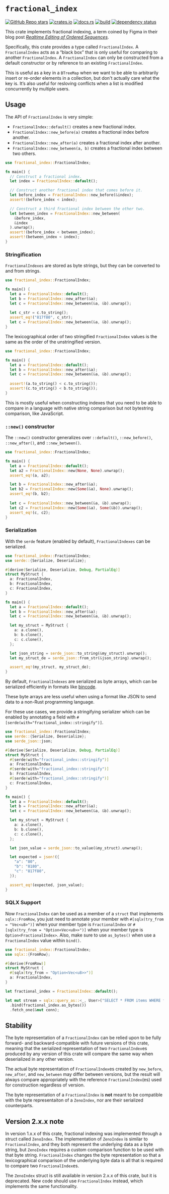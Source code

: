 # `fractional_index`

[![GitHub Repo stars](https://img.shields.io/github/stars/jamsocket/fractional_index?style=social)](https://github.com/jamsocket/fractional_index)
[![crates.io](https://img.shields.io/crates/v/fractional_index.svg)](https://crates.io/crates/fractional_index)
[![docs.rs](https://img.shields.io/badge/docs-release-brightgreen)](https://docs.rs/fractional_index/)
[![build](https://github.com/jamsocket/fractional_index/actions/workflows/rust.yml/badge.svg)](https://github.com/jamsocket/fractional_index/actions/workflows/rust.yml)
[![dependency status](https://deps.rs/repo/github/jamsocket/fractional_index/status.svg)](https://deps.rs/repo/github/jamsocket/fractional_index)

This crate implements fractional indexing, a term coined by Figma in their blog post
[*Realtime Editing of Ordered Sequences*](https://www.figma.com/blog/realtime-editing-of-ordered-sequences/).

Specifically, this crate provides a type called `FractionalIndex`. A `FractionalIndex` acts as a
“black box” that is only useful for comparing to
another `FractionalIndex`. A `FractionalIndex` can only be constructed from a default constructor or by
reference to an existing `FractionalIndex`.

This is useful as a key in a `BTreeMap` when we want to be able to arbitrarily insert or
re-order elements in a collection, but don't actually care what the key is. It’s also useful for resloving conflicts when a list is modified concurrently by multiple users.

## Usage

The API of `FractionalIndex` is very simple:

- `FractionalIndex::default()` creates a new fractional index.
- `FractionalIndex::new_before(a)` creates a fractional index before another.
- `FractionalIndex::new_after(a)` creates a fractional index after another.
- `FractionalIndex::new_between(a, b)` creates a fractional index between two others.

```rust
use fractional_index::FractionalIndex;

fn main() {
  // Construct a fractional index.
  let index = FractionalIndex::default();

  // Construct another fractional index that comes before it.
  let before_index = FractionalIndex::new_before(&index);
  assert!(before_index < index);

  // Construct a third fractional index between the other two.
  let between_index = FractionalIndex::new_between(
    &before_index,
    &index
  ).unwrap();
  assert!(before_index < between_index);
  assert!(between_index < index);
}
```

### Stringification

`FractionalIndexes` are stored as byte strings, but they can be converted to and from strings.

```rust
use fractional_index::FractionalIndex;

fn main() {
  let a = FractionalIndex::default();
  let b = FractionalIndex::new_after(&a);
  let c = FractionalIndex::new_between(&a, &b).unwrap();
  
  let c_str = c.to_string();
  assert_eq!("817f80", c_str);
  let c = FractionalIndex::new_between(&a, &b).unwrap();
}
```

The lexicographical order of two stringified `FractionalIndex` values is the same as the order of the unstringified version.

```rust
use fractional_index::FractionalIndex;

fn main() {
  let a = FractionalIndex::default();
  let b = FractionalIndex::new_after(&a);
  let c = FractionalIndex::new_between(&a, &b).unwrap();
  
  assert!(a.to_string() < c.to_string());
  assert!(c.to_string() < b.to_string());
}
```

This is mostly useful when constructing indexes that you need to be able to compare in a language with native string comparison but not bytestring comparison, like JavaScript.

### `::new()` constructor

The `::new()` constructor generalizes over `::default()`, `::new_before()`, `::new_after()`, and `::new_between()`.

```rust
use fractional_index::FractionalIndex;

fn main() {
  let a = FractionalIndex::default();
  let a2 = FractionalIndex::new(None, None).unwrap();
  assert_eq!(a, a2);

  let b = FractionalIndex::new_after(&a);
  let b2 = FractionalIndex::new(Some(&a), None).unwrap();
  assert_eq!(b, b2);
  
  let c = FractionalIndex::new_between(&a, &b).unwrap();
  let c2 = FractionalIndex::new(Some(&a), Some(&b)).unwrap();
  assert_eq!(c, c2);
}
```

### Serialization

With the `serde` feature (enabled by default), `FractionalIndexes` can be serialized.

```rust
use fractional_index::FractionalIndex;
use serde::{Serialize, Deserialize};

#[derive(Serialize, Deserialize, Debug, PartialEq)]
struct MyStruct {
  a: FractionalIndex,
  b: FractionalIndex,
  c: FractionalIndex,
}

fn main() {
  let a = FractionalIndex::default();
  let b = FractionalIndex::new_after(&a);
  let c = FractionalIndex::new_between(&a, &b).unwrap();

  let my_struct = MyStruct {
    a: a.clone(),
    b: b.clone(),
    c: c.clone(),
  };

  let json_string = serde_json::to_string(&my_struct).unwrap();
  let my_struct_de = serde_json::from_str(&json_string).unwrap();

  assert_eq!(my_struct, my_struct_de);
}
```

By default, `FractionalIndexes` are serialized as byte arrays, which can be serialized efficiently in formats like [bincode](https://github.com/bincode-org/bincode).

These byte arrays are less useful when using a format like JSON to send data to a non-Rust programming language.

For these use cases, we provide a stringifying serializer which can be enabled by annotating a field with `#[serde(with="fractional_index::stringify")]`.

```rust
use fractional_index::FractionalIndex;
use serde::{Serialize, Deserialize};
use serde_json::json;

#[derive(Serialize, Deserialize, Debug, PartialEq)]
struct MyStruct {
  #[serde(with="fractional_index::stringify")]
  a: FractionalIndex,
  #[serde(with="fractional_index::stringify")]
  b: FractionalIndex,
  #[serde(with="fractional_index::stringify")]
  c: FractionalIndex,
}

fn main() {
  let a = FractionalIndex::default();
  let b = FractionalIndex::new_after(&a);
  let c = FractionalIndex::new_between(&a, &b).unwrap();

  let my_struct = MyStruct {
    a: a.clone(),
    b: b.clone(),
    c: c.clone(),
  };

  let json_value = serde_json::to_value(&my_struct).unwrap();

  let expected = json!({
    "a": "80",
    "b": "8180",
    "c": "817f80",
  });

  assert_eq!(expected, json_value);
}
```

### SQLX Support

Now `FractionalIndex` can be used as a member of a `struct` that implements `sqlx::FromRow`, you just need to annotate your member with `#[sqlx(try_from = "Vec<u8>")]` when your member type is `FractionalIndex` or `#[sqlx(try_from = "Option<Vec<u8>>")]`  when your member type is `Option<FractionalIndex>`. Also, make sure to use `as_bytes()` when use a `FractionalIndex` value within `bind()`.

```rust
use fractional_index::FractionalIndex;
use sqlx::{FromRow};

#[derive(FromRow)]
struct MyStruct {
  #[sqlx(try_from = "Option<Vec<u8>>")]
  a: FractionalIndex,
}

let fractional_index = FractionalIndex::default();

let mut stream = sqlx::query_as::<_, User>("SELECT * FROM items WHERE fraction_index = $1")
  .bind(fractional_index.as_bytes())
  .fetch_one(&mut conn);
```


## Stability

The byte representation of a `FractionalIndex` can be relied upon to be fully forward- and backward-compatible with future versions of this crate, meaning that the serialized representation of two `FractionalIndex`es produced by any version of this crate will compare the same way when deserialized in any other version.

The actual byte representation of `FractionalIndex`es created by `new_before`, `new_after`, and `new_between` may differ between versions, but the result will always compare appropriately with the reference `FractionalIndex`(es) used for construction regardless of version.

The byte representation of a `FractionalIndex` is **not** meant to be compatible with the byte representaiton of a `ZenoIndex`, nor are their serialized counterparts.

## Version 2.x.x note

In version 1.x.x of this crate, fractional indexing was implemented through a struct called `ZenoIndex`. The implementation of `ZenoIndex` is similar to `FractionalIndex`, and they both represent the underlying data as a byte string, but `ZenoIndex` requires a custom comparison function to be used with that byte string. `FractionalIndex` changes the byte representation so that a lexicographical comparison of the underlying byte data is all that is required to compare two `FractionalIndex`es.

The `ZenoIndex` struct is still available in version 2.x.x of this crate, but it is deprecated. New code should use `FractionalIndex` instead, which implements the same functionality.

